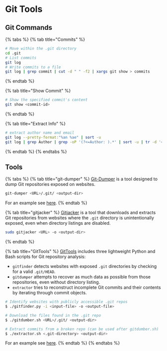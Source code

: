 # Git Tools

## Git Commands

{% tabs %}
{% tab title="Commits" %}
```bash
# Move within the .git directory
cd .git
# List commits
git log
# Write commits to a file
git log | grep commit | cut -d " " -f2 | xargs git show > commits
```
{% endtab %}

{% tab title="Show Commit" %}
```bash
# Show the specified commit's content
git show <commit-id>
```
{% endtab %}

{% tab title="Extract Info" %}
```bash
# extract author name and email
git log --pretty-format:"%an %ae" | sort -u
git log | grep Author | grep -oP '(?<=Author: ).*' | sort -u | tr -d '<>'
```
{% endtab %}
{% endtabs %}

## Tools

{% tabs %}
{% tab title="git-dumper" %}
[Git-Dumper](https://github.com/arthaud/git-dumper) is a tool designed to dump Git repositories exposed on websites.

```bash
git-dumper <URL>/.git/ <output-dir>
```

For an example see [here](https://cspanias.github.io/posts/HTB-Pilgrimage/#initial-foothold).
{% endtab %}

{% tab title="gitjacker" %}
[Gitjacker](https://github.com/liamg/gitjacker) is a tool that downloads and extracts Git repositories from websites where the `.git` directory is unintentionally exposed, even when directory listings are disabled.

```bash
sudo gitjacker <URL> -o <output-dir>
```
{% endtab %}

{% tab title="GitTools" %}
[GitTools](https://github.com/internetwache/GitTools) includes three lightweight Python and Bash scripts for Git repository analysis:

* `gitfinder` detects websites with exposed `.git` directories by checking for a valid `.git/HEAD`.&#x20;
* `gitdumper` attempts to recover as much data as possible from those repositories, even without directory listing.
* `extractor` tries to reconstruct incomplete Git commits and their contents by iterating through commit objects.

```bash
# Identify websites with publicly accessible .git repos
$ ./gitfinder.py -i <input-file> -o <output-file>

# Download the files found in the .git repo
$ ./gitdumber.sh <URL>/.git/ <output-dir>

# Extract commits from a broken repo (can be used after gitdumber.sh)
$ ./extractor.sh <.git-directory> <output-dir>
```

For an example see [here](https://cspanias.github.io/posts/THM-Git-Happens/#33-git-repositories-and-gittools).
{% endtab %}
{% endtabs %}
